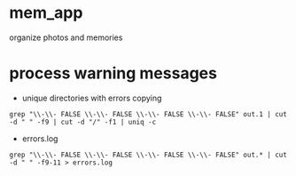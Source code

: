 # mem_app
organize photos and memories

# process warning messages

- unique directories with errors copying

```
grep "\\-\\- FALSE \\-\\- FALSE \\-\\- FALSE \\-\\- FALSE" out.1 | cut -d " " -f9 | cut -d "/" -f1 | uniq -c
```

- errors.log

```
grep "\\-\\- FALSE \\-\\- FALSE \\-\\- FALSE \\-\\- FALSE" out.* | cut -d " " -f9-11 > errors.log
```

